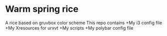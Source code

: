 # Warm spring rice

A rice based on gruvbox color scheme
This repo contains
+My i3 config file
+My Xresources for urxvt
+My scripts
+My polybar config file
